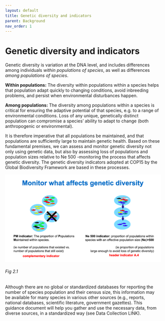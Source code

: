 ```yaml
---
layout: default
title: Genetic diversity and indicators
parent: Background
nav_order: 1
---
```


# Genetic diversity and indicators

Genetic diversity is variation at the DNA level, and includes differences among individuals *within populations of species*, as well as differences *among populations of species*. 

**Within populations:** The diversity within populations within a species helps that population adapt quickly to changing conditions, avoid inbreeding problems, and persist when environmental disturbances happen.

**Among populations:** The diversity among populations within a species is critical for ensuring the adaptive potential of that species, e.g. to a range of environmental conditions. Loss of any unique, genetically distinct population can compromise a species’ ability to adapt to change (both anthropogenic or environmental).

It is therefore imperative that all populations be maintained, and that populations are sufficiently large to maintain genetic health. Based on these fundamental premises, we can assess and monitor genetic diversity not only using genetic data, but also by assessing loss of populations and population sizes relative to Ne 500 -monitoring the process that affects genetic diversity. The genetic diversity indicators adopted at COP15 by the Global Biodiversity Framework are based in these processes.

![](PMNe500_diagram.png)
###### Fig 2.1

Although there are no global or standardized databases for reporting the number of species population and their census size, this information may be available for many species in various other sources (e.g., reports, national databases, scientific literature, government gazettes).  This guidance document will help you gather and use the necessary data, from diverse sources, in a standardized way (see Data Collection LINK).
